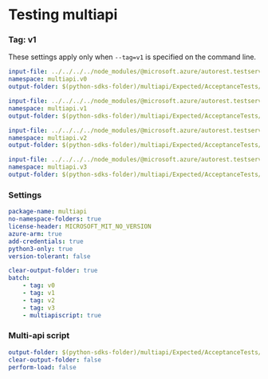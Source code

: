 # Testing multiapi

### Tag: v1

These settings apply only when `--tag=v1` is specified on the command line.

``` yaml $(tag) == 'v0'
input-file: ../../../../node_modules/@microsoft.azure/autorest.testserver/swagger/multiapi-v0.json
namespace: multiapi.v0
output-folder: $(python-sdks-folder)/multiapi/Expected/AcceptanceTests/Multiapi/multiapi/v0
```

``` yaml $(tag) == 'v1'
input-file: ../../../../node_modules/@microsoft.azure/autorest.testserver/swagger/multiapi-v1.json
namespace: multiapi.v1
output-folder: $(python-sdks-folder)/multiapi/Expected/AcceptanceTests/Multiapi/multiapi/v1
```

``` yaml $(tag) == 'v2'
input-file: ../../../../node_modules/@microsoft.azure/autorest.testserver/swagger/multiapi-v2.json
namespace: multiapi.v2
output-folder: $(python-sdks-folder)/multiapi/Expected/AcceptanceTests/Multiapi/multiapi/v2
```

``` yaml $(tag) == 'v3'
input-file: ../../../../node_modules/@microsoft.azure/autorest.testserver/swagger/multiapi-v3.json
namespace: multiapi.v3
output-folder: $(python-sdks-folder)/multiapi/Expected/AcceptanceTests/Multiapi/multiapi/v3
```

### Settings
``` yaml
package-name: multiapi
no-namespace-folders: true
license-header: MICROSOFT_MIT_NO_VERSION
azure-arm: true
add-credentials: true
python3-only: true
version-tolerant: false
```

``` yaml $(multiapi)
clear-output-folder: true
batch:
    - tag: v0
    - tag: v1
    - tag: v2
    - tag: v3
    - multiapiscript: true
```

### Multi-api script

``` yaml $(multiapiscript)
output-folder: $(python-sdks-folder)/multiapi/Expected/AcceptanceTests/Multiapi/multiapi/
clear-output-folder: false
perform-load: false
```

